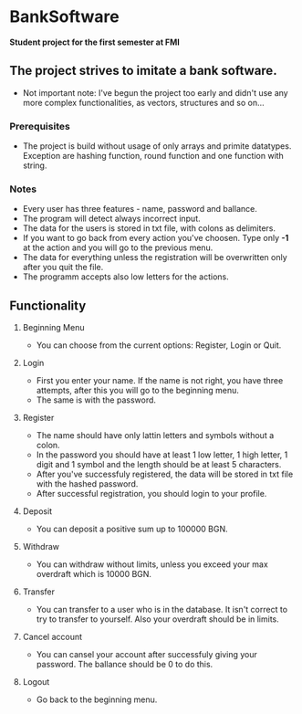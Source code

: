 # BankSoftware
**Student project for the first semester at FMI**

## **The project strives to imitate a bank software.**

- Not important note: I've begun the project too early and didn't use any more complex functionalities, as vectors, structures and so on...

### Prerequisites
  - The project is build without usage of only arrays and primite datatypes. Exception are hashing function, round function and one function with string.

### Notes
  - Every user has three features - name, password and ballance.
  - The program will detect always incorrect input.
  - The data for the users is stored in txt file, with colons as delimiters.
  - If you want to go back from every action you've choosen. Type only **-1** at the action and you will go to the previous menu.
  - The data for everything unless the registration will be overwritten only after you quit the file.
  - The programm accepts also low letters for the actions.

## Functionality

1. Beginning Menu
    - You can choose from the current options: Register, Login or Quit.

2. Login
    - First you enter your name. If the name is not right, you have three attempts, after this you will go to the beginning menu.
    - The same is with the password.
  
3. Register
    - The name should have only lattin letters and symbols without a colon.
    - In the password you should have at least 1 low letter, 1 high letter, 1 digit and 1 symbol and the length should be at least 5 characters.
    - After you've successfuly registered, the data will be stored in txt file with the hashed password.
    - After successful registration, you should login to your profile.

4. Deposit
    - You can deposit a positive sum up to 100000 BGN.

5. Withdraw
    - You can withdraw without limits, unless you exceed your max overdraft which is 10000 BGN.

6. Transfer
    - You can transfer to a user who is in the database. It isn't correct to try to transfer to yourself. Also your overdraft should be in limits.

7. Cancel account
    - You can cansel your account after successfuly giving your password. The ballance should be 0 to do this.

8. Logout 
    - Go back to the beginning menu.
